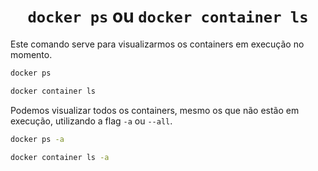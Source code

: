 <h1 align="center"><code>docker ps</code> ou <code>docker container ls</code></h1>

Este comando serve para visualizarmos os containers em execução no momento.

```bash
docker ps
```

```bash
docker container ls
```

Podemos visualizar todos os containers, mesmo os que não estão em execução, utilizando a flag `-a` ou `--all`.

```bash
docker ps -a
```

```bash
docker container ls -a
```